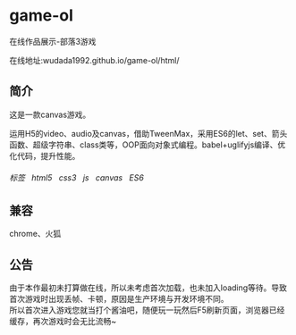 # game-ol
在线作品展示-部落3游戏  

在线地址:wudada1992.github.io/game-ol/html/

## 简介  
这是一款canvas游戏。  

运用H5的video、audio及canvas，借助TweenMax，采用ES6的let、set、箭头函数、超级字符串、class类等，OOP面向对象式编程。babel+uglifyjs编译、优化代码，提升性能。
###### 标签    html5   css3   js   canvas   ES6
## 兼容
chrome、火狐
## 公告
由于本作最初未打算做在线，所以未考虑首次加载，也未加入loading等待。导致首次游戏时出现丢帧、卡顿，原因是生产环境与开发环境不同。   
所以首次进入游戏您就当打个酱油吧，随便玩一玩然后F5刷新页面，浏览器已经缓存，再次游戏时会无比流畅~
